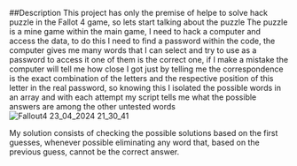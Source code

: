 ##Description
This project has only the premise of helpe to solve hack puzzle in the Fallot 4 game, so lets start talking about the puzzle
The puzzle is a mine game within the main game, I need to hack a computer and access the data, to do this I need to find a password within the code, the computer gives me many words that I can select and try to use as a password to access it one of them is the correct one, if I make a mistake the computer will tell me how close I got just by telling me the correspondence is the exact combination of the letters and the respective position of this letter in the real password, so knowing this I isolated the possible words in an array and with each attempt my script tells me what the possible answers are among the other untested words
![Fallout4 23_04_2024 21_30_41](https://github.com/NondasNF/fallout-hack-puzzle-script/assets/54701024/f160479c-97df-4069-b1f6-14b0d76a3e2b)

My solution consists of checking the possible solutions based on the first guesses, whenever possible eliminating any word that, based on the previous guess, cannot be the correct answer.
